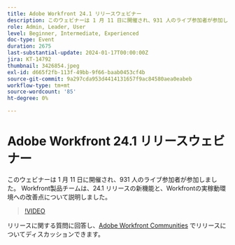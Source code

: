 ```yaml
---
title: Adobe Workfront 24.1 リリースウェビナー
description: このウェビナーは 1 月 11 日に開催され、931 人のライブ参加者が参加しました。 Workfront製品チームは、24.1 リリースの新機能と、Workfrontの実稼動環境への改善点について説明しました。
role: Admin, Leader, User
level: Beginner, Intermediate, Experienced
doc-type: Event
duration: 2675
last-substantial-update: 2024-01-17T00:00:00Z
jira: KT-14792
thumbnail: 3426854.jpeg
exl-id: d665f2fb-113f-49bb-9f66-baab0453cf4b
source-git-commit: 9a297cda953d4414131657f9ac84580aea0eabeb
workflow-type: tm+mt
source-wordcount: '85'
ht-degree: 0%

---
```


# Adobe Workfront 24.1 リリースウェビナー

このウェビナーは 1 月 11 日に開催され、931 人のライブ参加者が参加しました。 Workfront製品チームは、24.1 リリースの新機能と、Workfrontの実稼動環境への改善点について説明しました。

>[!VIDEO](https://video.tv.adobe.com/v/3426854/?learn=on)

リリースに関する質問に回答し、[Adobe Workfront Communities](https://experienceleaguecommunities.adobe.com/t5/workfront-discussions/event-follow-up-adobe-workfront-24-1-release-webinar/td-p/645442?profile.language=ja) でリリースについてディスカッションできます。

